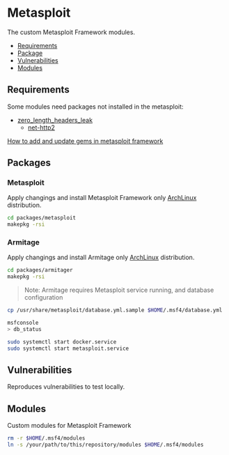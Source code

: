# Metasploit

The custom Metasploit Framework modules.

* [Requirements](#requirements)
* [Package](#package)
* [Vulnerabilities](#vulnerabilities)
* [Modules](#modules)

## Requirements

Some modules need packages not installed in the metasploit:

* [zero_length_headers_leak](modules/auxiliary/dos/http/zero_length_headers_leak.rb)
  * [net-http2](https://rubygems.org/gems/net-http2/versions/0.18.5)

[How to add and update gems in metasploit framework](https://github.com/rapid7/metasploit-framework/wiki/How-to-add-and-update-gems-in-metasploit-framework)

## Packages

### Metasploit

Apply changings and install Metasploit Framework only [ArchLinux](https://www.archlinux.org/) distribution.

```sh
cd packages/metasploit
makepkg -rsi
```

### Armitage

Apply changings and install Armitage only [ArchLinux](https://www.archlinux.org/) distribution.

```sh
cd packages/armitager
makepkg -rsi
```

> Note: Armitage requires Metasploit service running, and database configuration

```sh
cp /usr/share/metasploit/database.yml.sample $HOME/.msf4/database.yml

msfconsole
> db_status

sudo systemctl start docker.service
sudo systemctl start metasploit.service
```

## Vulnerabilities

Reproduces vulnerabilities to test locally.

## Modules

Custom modules for Metasploit Framework

```sh
rm -r $HOME/.msf4/modules
ln -s /your/path/to/this/repository/modules $HOME/.msf4/modules
```
